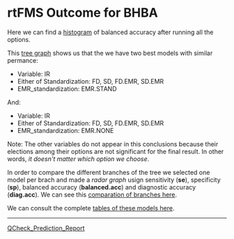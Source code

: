 # rtFMS Outcome for BHBA

Here we can find a [histogram](https://github.com/JFMandujanoR/QCheck_Prediction_Report/blob/master/Hist_Binary_Bal_Acc_GLMNET_BHBA.png) of balanced accuracy after running all the options.

This [tree graph](https://github.com/JFMandujanoR/QCheck_Prediction_Report/blob/master/Tree_Binary_Bal_Acc_GLMNET_BHBA.png) shows us that the we have two best models with similar permance:

- Variable: IR
- Either of Standardization: FD, SD, FD.EMR, SD.EMR
- EMR_standardization: EMR.STAND

And: 

- Variable: IR
- Either of Standardization: FD, SD, FD.EMR, SD.EMR
- EMR_standardization: EMR.NONE

Note: The other variables do not appear in this conclusions because their elections among their options are not significant for the final result. In other words, _it doesn't matter which option we choose_.

In order to compare the different branches of the tree we selected one model per brach and made a _radar graph_ usign sensitivity (__se__), specificity (__sp__), balanced accuracy (__balanced.acc__) and diagnostic accuracy (__diag.acc__). We can see this [comparation of branches here](https://github.com/JFMandujanoR/QCheck_Prediction_Report/blob/master/comparing_branches_BHBA.png). 

We can consult the complete [tables of these models here](https://github.com/JFMandujanoR/QCheck_Prediction_Report/blob/master/dat1_BHBA.xlsx).

_________________________________________________________________________________________________________________________________
[QCheck_Prediction_Report](https://github.com/JFMandujanoR/QCheck_Prediction_Report)
